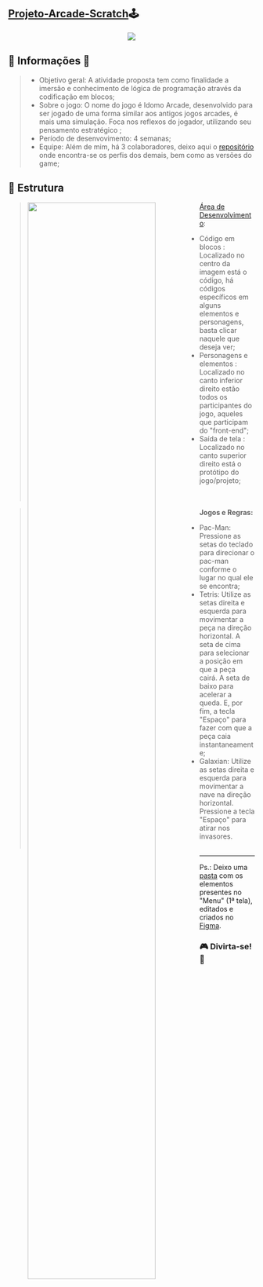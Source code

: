 ## [Projeto-Arcade-Scratch](https://scratch.mit.edu/projects/643471070)🕹
<div align = "center">
 <img src = "https://user-images.githubusercontent.com/86754155/178083649-9c14163a-4a5b-47d4-9174-1329f987f1dc.png"/>
</div>

## 💬 Informações 📌<br>
> - Objetivo geral: A atividade proposta tem como finalidade a imersão e conhecimento de lógica de programação através da codificação em blocos;<br>
> - Sobre o jogo: O nome do jogo é Idomo Arcade, desenvolvido para ser jogado de uma forma similar aos antigos jogos arcades, é mais uma simulação. Foca nos reflexos do jogador, utilizando seu pensamento estratégico ;<br>
> - Período de desenvovimento: 4 semanas;<br>
> - Equipe: Além de mim, há 3 colaboradores, deixo aqui o [repositório](https://scratch.mit.edu/studios/30868442) onde encontra-se os perfis dos demais, bem como as versões do game;<br>


## 🧩 Estrutura
 
 ><img width="75%" align="left"  src = "https://user-images.githubusercontent.com/86754155/178086119-7ecff2af-894d-476a-8f61-9b3871739d70.png"/>

 >  [Área de Desenvolvimento](https://scratch.mit.edu/projects/643471070/editor/): <br>
 >  - Código em blocos : Localizado no centro da imagem está o código, há códigos específicos em alguns elementos e personagens, basta clicar naquele que deseja ver;<br>
 > - Personagens e elementos : Localizado no canto inferior direito estão todos os participantes do jogo, aqueles que participam do "front-end";<br>
 > - Saída de tela : Localizado no canto superior direito está o protótipo do jogo/projeto;<br><br><br>
 
 > **Jogos e Regras:**<br>
 > - Pac-Man: Pressione as setas do teclado para direcionar o pac-man conforme o lugar no qual ele se encontra;<br>
 > - Tetris: Utilize as setas direita e esquerda para movimentar a peça na direção horizontal. A seta de cima para selecionar a posição em que a peça cairá. A seta de baixo para acelerar a queda. E, por fim, a tecla "Espaço" para fazer com que a peça caia instantaneamente;<br>
 > - Galaxian: Utilize as setas direita e esquerda para movimentar a nave na direção horizontal. Pressione a tecla "Espaço" para atirar nos invasores.<br><br>

------------------------

Ps.: Deixo uma [pasta](https://github.com/talitalmeida/Projeto-Arcade-Scratch/tree/main/designs_menu) com os elementos presentes no "Menu" (1ª tela), editados e criados no [Figma](https://www.figma.com/?fuid=).<br>

### 🎮 Divirta-se! 🔫
